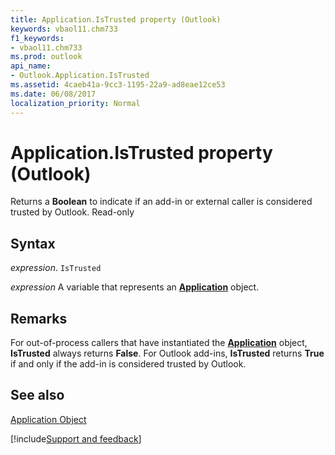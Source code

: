```yaml
---
title: Application.IsTrusted property (Outlook)
keywords: vbaol11.chm733
f1_keywords:
- vbaol11.chm733
ms.prod: outlook
api_name:
- Outlook.Application.IsTrusted
ms.assetid: 4caeb41a-9cc3-1195-22a9-ad8eae12ce53
ms.date: 06/08/2017
localization_priority: Normal
---
```



# Application.IsTrusted property (Outlook)

Returns a **Boolean** to indicate if an add-in or external caller is considered trusted by Outlook. Read-only


## Syntax

_expression_. `IsTrusted`

_expression_ A variable that represents an **[Application](Outlook.Application.md)** object.


## Remarks

For out-of-process callers that have instantiated the  **[Application](Outlook.Application.md)** object, **IsTrusted** always returns **False**. For Outlook add-ins, **IsTrusted** returns **True** if and only if the add-in is considered trusted by Outlook.


## See also


[Application Object](Outlook.Application.md)

[!include[Support and feedback](~/includes/feedback-boilerplate.md)]